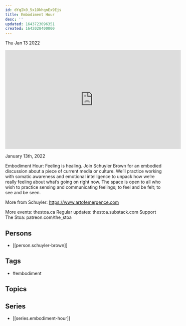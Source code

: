 ```yaml
---
id: dYqIk0_5x1OkhqnEx9Ejs
title: Embodiment Hour
desc: ''
updated: 1643723096351
created: 1642028400000
---
```





Thu Jan 13 2022

<iframe width="560" height="315" src="https://www.youtube.com/embed/yEU6PKNx8uA" title="Embodiment Hour w/ Schuyler Brown" frameborder="0" allow="accelerometer; autoplay; clipboard-write; encrypted-media; gyroscope; picture-in-picture" allowfullscreen ></iframe>

January 13th, 2022

Embodiment Hour: Feeling is healing. Join Schuyler Brown for an embodied discussion about a piece of current media or culture. We’ll practice working with somatic awareness and emotional intelligence to unpack how we’re really feeling about what’s going on right now. The space is open to all who wish to practice sensing and communicating feelings; to feel and be felt; to see and be seen.

More from Schuyler: https://www.artofemergence.com

More events: thestoa.ca
Regular updates: thestoa.substack.com
Support The Stoa: patreon.com/the_stoa

## Persons

- [[person.schuyler-brown]]

## Tags

- #embodiment

## Topics



## Series

- [[series.embodiment-hour]]

